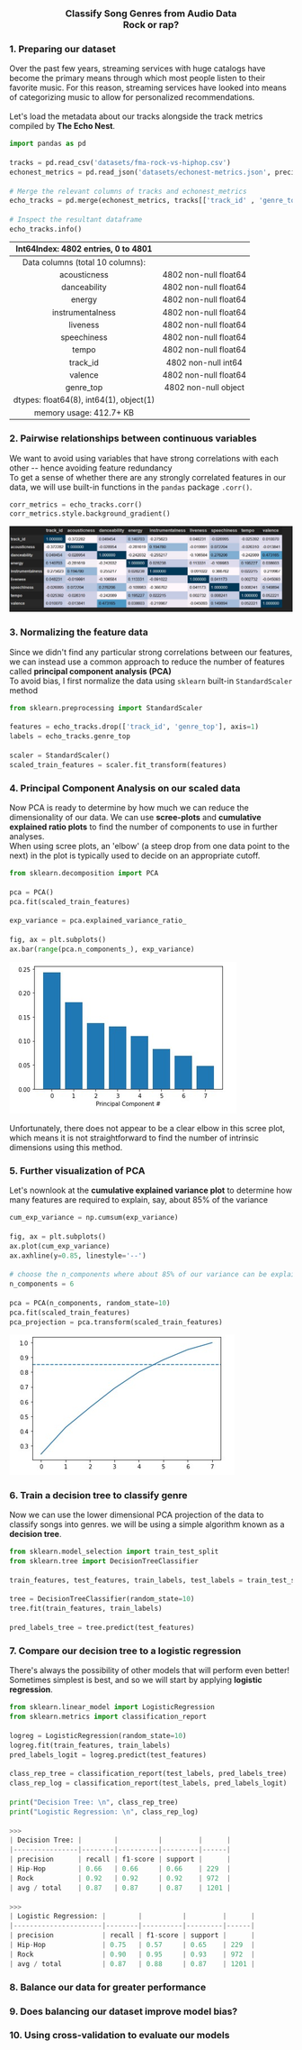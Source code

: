 <h3 align='center'>Classify Song Genres from Audio Data<br>Rock or rap?</h3>

<!-- <p align='center'>
  <img width=500 height=300 src='https://i.ytimg.com/vi/oPgWYj2smCw/maxresdefault.jpg'>
</p> -->

<h3>1. Preparing our dataset</h3>
<p>    Over the past few years, streaming services with huge catalogs have become the primary means through which most people listen to their favorite music. For this reason, streaming services have looked into means of categorizing music to allow for personalized recommendations.<br><br>Let's load the metadata about our tracks alongside the track metrics compiled by <b>The Echo Nest</b>.</p>

```python
import pandas as pd

tracks = pd.read_csv('datasets/fma-rock-vs-hiphop.csv')
echonest_metrics = pd.read_json('datasets/echonest-metrics.json', precise_float=True)

# Merge the relevant columns of tracks and echonest_metrics
echo_tracks = pd.merge(echonest_metrics, tracks[['track_id' , 'genre_top']], how='inner', on='track_id')

# Inspect the resultant dataframe
echo_tracks.info()
```
|   Int64Index: 4802 entries, 0 to 4801   |                       |
|:---------------------------------------:|:---------------------:|
|     Data columns (total 10 columns):    |                       |
|               acousticness              | 4802 non-null float64 |
|               danceability              | 4802 non-null float64 |
|                  energy                 | 4802 non-null float64 |
|             instrumentalness            | 4802 non-null float64 |
|                 liveness                | 4802 non-null float64 |
|               speechiness               | 4802 non-null float64 |
|                  tempo                  | 4802 non-null float64 |
|                 track_id                | 4802 non-null int64   |
|                 valence                 | 4802 non-null float64 |
|                genre_top                | 4802 non-null object  |
| dtypes: float64(8), int64(1), object(1) |                       |
|         memory usage: 412.7+ KB         |                       |


<h3>2. Pairwise relationships between continuous variables</h3>
<p>We want to avoid using variables that have strong correlations with each other -- hence avoiding feature redundancy<br>To get a sense of whether there are any strongly correlated features in our data, we will use built-in functions in the <code>pandas</code> package <code>.corr()</code>. </p>

```python
corr_metrics = echo_tracks.corr()
corr_metrics.style.background_gradient()
```
<p align='center'>
  <img src='datasets/corr.jpg'>
</p>

<h3>3. Normalizing the feature data</h3>
<p>Since we didn't find any particular strong correlations between our features, we can instead use a common approach to reduce the number of features called <b>principal component analysis (PCA)</b><br>To avoid bias, I first normalize the data using <code>sklearn</code> built-in <code>StandardScaler</code> method</p>

```python
from sklearn.preprocessing import StandardScaler

features = echo_tracks.drop(['track_id', 'genre_top'], axis=1)
labels = echo_tracks.genre_top

scaler = StandardScaler()
scaled_train_features = scaler.fit_transform(features)
```

<h3>4. Principal Component Analysis on our scaled data</h3>
<p>Now PCA is ready to determine by how much we can reduce the dimensionality of our data. We can use <b>scree-plots</b> and <b>cumulative explained ratio plots</b> to find the number of components to use in further analyses.<br>When using scree plots, an 'elbow' (a steep drop from one data point to the next) in the plot is typically used to decide on an appropriate cutoff.</p>
  
```python
from sklearn.decomposition import PCA

pca = PCA()
pca.fit(scaled_train_features)

exp_variance = pca.explained_variance_ratio_

fig, ax = plt.subplots()
ax.bar(range(pca.n_components_), exp_variance)
```

<img src='datasets/PCAhist.jpg'>

<p>Unfortunately, there does not appear to be a clear elbow in this scree plot, which means it is not straightforward to find the number of intrinsic dimensions using this method.</p>

<h3>5. Further visualization of PCA</h3>
<p>Let's nownlook at the <b>cumulative explained variance plot</b> to determine how many features are required to explain, say, about 85% of the variance</p>

```python
cum_exp_variance = np.cumsum(exp_variance)

fig, ax = plt.subplots()
ax.plot(cum_exp_variance)
ax.axhline(y=0.85, linestyle='--')

# choose the n_components where about 85% of our variance can be explained
n_components = 6

pca = PCA(n_components, random_state=10)
pca.fit(scaled_train_features)
pca_projection = pca.transform(scaled_train_features)
```
<img src='datasets/linePCA.jpg'>



<h3>6. Train a decision tree to classify genre</h3>
<p>Now we can use the lower dimensional PCA projection of the data to classify songs into genres. we will be using a simple algorithm known as a <b>decision tree</b>.</p>

```python
from sklearn.model_selection import train_test_split
from sklearn.tree import DecisionTreeClassifier

train_features, test_features, train_labels, test_labels = train_test_split(pca_projection, labels, random_state=10)

tree = DecisionTreeClassifier(random_state=10)
tree.fit(train_features, train_labels)

pred_labels_tree = tree.predict(test_features)
```

<h3>7. Compare our decision tree to a logistic regression</h3>
<p>There's always the possibility of other models that will perform even better! Sometimes simplest is best, and so we will start by applying <b>logistic regression</b>.</p>

```python
from sklearn.linear_model import LogisticRegression
from sklearn.metrics import classification_report

logreg = LogisticRegression(random_state=10)
logreg.fit(train_features, train_labels)
pred_labels_logit = logreg.predict(test_features)

class_rep_tree = classification_report(test_labels, pred_labels_tree)
class_rep_log = classification_report(test_labels, pred_labels_logit)

print("Decision Tree: \n", class_rep_tree)
print("Logistic Regression: \n", class_rep_log)

>>>
| Decision Tree: |        |          |         |      |  
|----------------|--------|----------|---------|------|
| precision      | recall | f1-score | support |      |
| Hip-Hop        | 0.66   | 0.66     | 0.66    | 229  |
| Rock           | 0.92   | 0.92     | 0.92    | 972  |
| avg / total    | 0.87   | 0.87     | 0.87    | 1201 |

>>>
| Logistic Regression: |        |          |         |      |
|----------------------|--------|----------|---------|------|
| precision            | recall | f1-score | support |      |
| Hip-Hop              | 0.75   | 0.57     | 0.65    | 229  |
| Rock                 | 0.90   | 0.95     | 0.93    | 972  |
| avg / total          | 0.87   | 0.88     | 0.87    | 1201 | 
```


<h3>8. Balance our data for greater performance</h3>










<h3>9. Does balancing our dataset improve model bias?</h3>







<h3>10. Using cross-validation to evaluate our models</h3>
